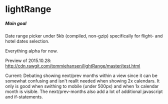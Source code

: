 # lightRange
##### Main goal
Date range picker under 5kb (compiled, non-gzip) specifically for flight- and hotel dates selection.

Everything alpha for now.

Preview of 2015.10.28:
http://cdn.rawgit.com/tommiehansen/lightRange/master/test.html

Current:
Debating showing next/prev months within a view since it can be somewhat confusing and isn't reallt needed when showing 2x calendars. It only is good when swithing to mobile (under 500px) and when 1x calendar month is visible. The next/prev-months also add a lot of additional javascript and if-statements.
